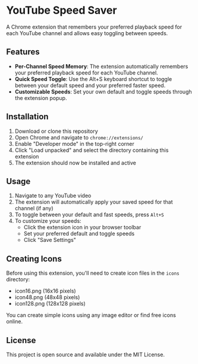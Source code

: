 # YouTube Speed Saver

A Chrome extension that remembers your preferred playback speed for each YouTube channel and allows easy toggling between speeds.

## Features

- **Per-Channel Speed Memory**: The extension automatically remembers your preferred playback speed for each YouTube channel.
- **Quick Speed Toggle**: Use the Alt+S keyboard shortcut to toggle between your default speed and your preferred faster speed.
- **Customizable Speeds**: Set your own default and toggle speeds through the extension popup.

## Installation

1. Download or clone this repository
2. Open Chrome and navigate to `chrome://extensions/`
3. Enable "Developer mode" in the top-right corner
4. Click "Load unpacked" and select the directory containing this extension
5. The extension should now be installed and active

## Usage

1. Navigate to any YouTube video
2. The extension will automatically apply your saved speed for that channel (if any)
3. To toggle between your default and fast speeds, press `Alt+S`
4. To customize your speeds:
   - Click the extension icon in your browser toolbar
   - Set your preferred default and toggle speeds
   - Click "Save Settings"

## Creating Icons

Before using this extension, you'll need to create icon files in the `icons` directory:
- icon16.png (16x16 pixels)
- icon48.png (48x48 pixels)
- icon128.png (128x128 pixels)

You can create simple icons using any image editor or find free icons online.

## License

This project is open source and available under the MIT License. 